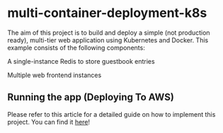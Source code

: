 # multi-container-deployment-k8s

The aim of this project is to build and deploy a simple (not production ready), multi-tier web application using Kubernetes and Docker. This example consists of the following components:

A single-instance Redis to store guestbook entries

Multiple web frontend instances

## Running the app (Deploying To AWS)
Please refer to this article for a detailed guide on how to implement this project. You can find it [here](https://dev.to/aybims/deploying-a-multi-container-application-using-aws-eks-5g8e)!


